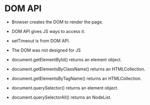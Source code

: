 # DOM API
- Browser creates the DOM to render the page.
- DOM API gives JS ways to access it.
- setTimeout is from DOM API.
- The DOM was not designed for JS

- document.getElementById() returns an element object.
- document.getElementsByClassName() returns an HTMLCollection.
- document.getElementsByTagName() returns an HTMLCollection.
- document.querySelector() returns an element object.
- document.querySelectorAll() returns an NodeList.
